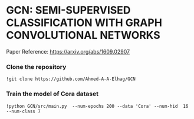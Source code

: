 # GCN: SEMI-SUPERVISED CLASSIFICATION WITH GRAPH CONVOLUTIONAL NETWORKS 

Paper Reference: https://arxiv.org/abs/1609.02907

### Clone the repository

```git
!git clone https://github.com/Ahmed-A-A-Elhag/GCN
```

### Train the model of Cora dataset

```git
!python GCN/src/main.py  --num-epochs 200 --data 'Cora' --num-hid  16 --num-class 7 
```
